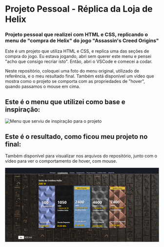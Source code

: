 # Projeto Pessoal - Réplica da Loja de Helix 
### Projeto pessoal que realizei com HTML e CSS, replicando o menu de "compra de Helix" do jogo "Assassin's Creed Origins"

Este é um projeto que utiliza HTML e CSS, e replica uma das seções de compra do jogo. Eu estava jogando, abri sem querer este menu e pensei "acho que consigo recriar isto". Então, abri o VSCode e comecei a codar. 

Neste repositório, coloquei uma foto do menu original, utilizado de referência, e o meu resultado final.
Também está disponível um vídeo que mostra como o projeto se comporta com as propriedades de "hover", quando passamos o mouse em cima.

## Este é o menu que utilizei como base e inspiração:

![Menu que serviu de inspiração para o projeto](Referência.png)

## Este é o resultado, como ficou meu projeto no final:
Também disponível para visualizar nos arquivos do repositório, junto com o vídeo para ver o comportamento de hover, com mouse.


![Resultado final do projeto](Resultado.png)
